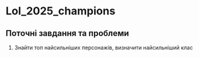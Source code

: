 # Lol_2025_champions
## Поточні завдання та проблеми
1. Знайти топ найсильніших персонажів, визначити найсильніший клас
